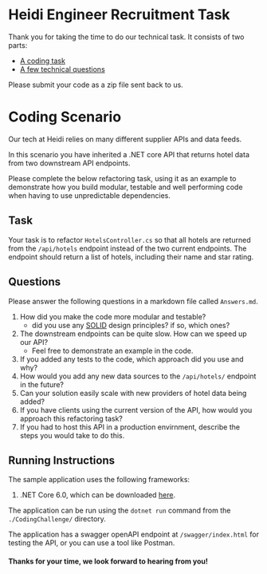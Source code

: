 # Heidi Engineer Recruitment Task

Thank you for taking the time to do our technical task. It consists of two parts:

- [A coding task](#coding-scenario)
- [A few technical questions](#questions)

Please submit your code as a zip file sent back to us.

# Coding Scenario

Our tech at Heidi relies on many different supplier APIs and data feeds.

In this scenario you have inherited a .NET core API that returns hotel data from two downstream API endpoints.

Please complete the below refactoring task, using it as an example to demonstrate how you build modular, testable and well performing code when having to use unpredictable dependencies.

## Task

Your task is to refactor `HotelsController.cs` so that all hotels are returned from the `/api/hotels` endpoint instead of the two current endpoints.
The endpoint should return a list of hotels, including their name and star rating.

## Questions

Please answer the following questions in a markdown file called `Answers.md`.

1. How did you make the code more modular and testable?
   - did you use any [SOLID](https://en.wikipedia.org/wiki/SOLID) design principles? if so, which ones?
2. The downstream endpoints can be quite slow. How can we speed up our API?
   - Feel free to demonstrate an example in the code.
3. If you added any tests to the code, which approach did you use and why?
4. How would you add any new data sources to the `/api/hotels/` endpoint in the future?
5. Can your solution easily scale with new providers of hotel data being added?
6. If you have clients using the current version of the API, how would you approach this refactoring task?
7. If you had to host this API in a production envirnment, describe the steps you would take to do this.

## Running Instructions

The sample application uses the following frameworks:

1. .NET Core 6.0, which can be downloaded [here](https://dotnet.microsoft.com/en-us/download/dotnet/6.0).

The application can be run using the `dotnet run` command from the `./CodingChallenge/` directory.

The application has a swagger openAPI endpoint at `/swagger/index.html` for testing the API, or you can use a tool like Postman.

#### Thanks for your time, we look forward to hearing from you!
